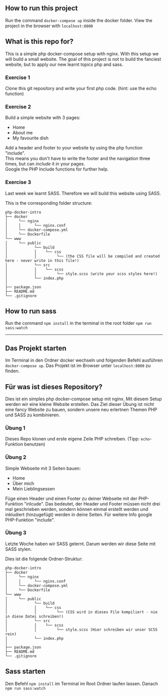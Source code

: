 
## How to run this project
Run the command `docker-compose up` inside the docker folder.
View the project in the browser with `localhost:8000` 

## What is this repo for?
This is a simple php docker-compose setup with nginx.
With this setup we will build a small website.
The goal of this project is not to build the fanciest website, but to apply our new learnt topics php and sass.

### Exercise 1
Clone this git repository and write your first php code.
(hint: use the echo function)

### Exercise 2
Build a simple website with 3 pages:
- Home
- About me
- My favourite dish

Add a header and footer to your website by using the php function "include".  
This means you don't have to write the footer and the navigation three times, but can *include* it in your pages.  
Google the PHP Include functions for further help.  


### Exercise 3
Last week we learnt SASS. Therefore we will build this website using SASS.

This is the corresponding folder structure:

```
php-docker-intro   
├── docker  
│     └── nginx  
│     │      └── nginx.conf  
│     └── docker-compose.yml   
│     └── Dockerfile  
└── www  
│     └── public  
│            └── build  
│            │    └── css  
│            │         └── (the CSS file will be compiled and created here - never write in this file!)  
│            └── src  
│            │    └── scss  
│            │         └── style.scss (write your scss styles here!)  
│            └── index.php  
│  
├── package.json  
├── README.md  
└── .gitignore  
```

## How to run sass
Run the command `npm install` in the terminal in the root folder
`npm run sass:watch`


---------


## Das Projekt starten
Im Terminal in den Ordner docker wechseln und folgenden Befehl ausführen `docker-compose up`.
Das Projekt ist im Browser unter `localhost:8000` zu finden.

## Für was ist dieses Repository?
Dies ist ein simples php docker-compose setup mit nginx.
Mit diesem Setup werden wir eine kleine Website erstellen.
Das Ziel dieser Übung ist nicht eine fancy Website zu bauen, sondern unsere neu erlertnen Themen PHP und SASS zu kombinieren. 

### Übung 1
Dieses Repo klonen und erste eigene Zeile PHP schreiben.
(Tipp: `echo`-Funktion benutzen)

### Übung 2
Simple Webseite mit 3 Seiten bauen:
- Home
- Über mich
- Mein Lieblingsessen

Füge einen Header und einen Footer zu deiner Webseite mit der PHP-Funktion "inlcude".
Das bedeutet, der Header und Footer müssen nicht drei mal geschrieben werden, sondern können einmal erstellt werden und inkludiert (hinzugefügt) werden in deine Seiten.
Für weitere Info google PHP-Funktion "include".


### Übung 3
Letzte Woche haben wir SASS gelernt. Darum werden wir diese Seite mit SASS stylen.

Dies ist die folgende Ordner-Struktur:

```
php-docker-intro   
├── docker  
│     └── nginx  
│     │      └── nginx.conf  
│     └── docker-compose.yml   
│     └── Dockerfile  
└── www  
│     └── public  
│            └── build  
│            │    └── css  
│            │         └── (CSS wird in dieses File kompiliert - nie in diese Datei schreiben!)  
│            └── src  
│            │    └── scss  
│            │         └── style.scss (Hier schreiben wir unser SCSS rein)  
│            └── index.php  
│  
├── package.json  
├── README.md  
└── .gitignore  
```


## Sass starten
Den Befehl `npm install` im Terminal im Root Ordner laufen lassen.
Danach `npm run sass:watch`


